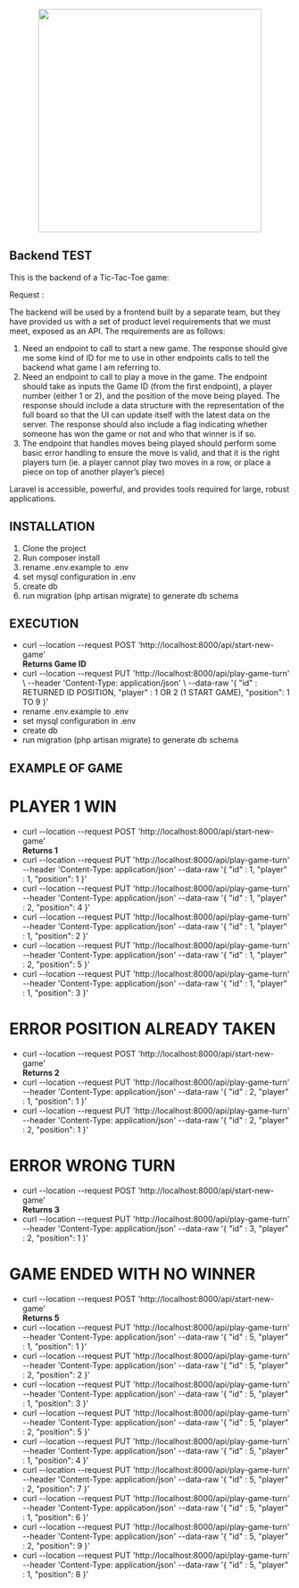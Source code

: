 <p align="center">
    <a href="https://en.wikipedia.org/wiki/Tic-tac-toe" target="_blank">
        <img src="https://www.crushpixel.com/big-static18/preview4/tic-tac-toe-game-linear-2806278.jpg" width="400"></a></p>

## Backend TEST 

This is the backend of a Tic-Tac-Toe game:

Request : 

The backend will be used by a frontend built by a separate team, but they have
provided us with a set of product level requirements that we must meet, exposed as
an API. The requirements are as follows:
<ol>
<li>Need an endpoint to call to start a new game. The response should give me
some kind of ID for me to use in other endpoints calls to tell the backend what
game I am referring to.</li>
<li>Need an endpoint to call to play a move in the game. The endpoint should take
as inputs the Game ID (from the first endpoint), a player number (either 1 or 2),
and the position of the move being played. The response should include a data
structure with the representation of the full board so that the UI can update
itself with the latest data on the server. The response should also include a flag
indicating whether someone has won the game or not and who that winner is if
so.</li>
<li>The endpoint that handles moves being played should perform some basic
error handling to ensure the move is valid, and that it is the right players turn
(ie. a player cannot play two moves in a row, or place a piece on top of another
player’s piece)</li>
</ol>

Laravel is accessible, powerful, and provides tools required for large, robust applications.

## INSTALLATION

<ol>
<li>Clone the project</li>
<li>Run composer install</li>
<li>rename .env.example to .env</li>
<li>set mysql configuration in .env</li>
<li>create db</li>
<li>run migration (php artisan migrate) to generate db schema</li>    
</ol>

## EXECUTION

<ul>
<li>curl --location --request POST 'http://localhost:8000/api/start-new-game' <br/><b>Returns Game ID</b></li>
<li>curl --location --request PUT 'http://localhost:8000/api/play-game-turn' \ --header 'Content-Type: application/json' \ --data-raw '{ "id" : RETURNED ID POSITION, "player" : 1 OR 2 (1 START GAME), "position": 1 TO 9 }'</li>
<li>rename .env.example to .env</li>
<li>set mysql configuration in .env</li>
<li>create db</li>
<li>run migration (php artisan migrate) to generate db schema</li>    
</ul>


## EXAMPLE OF GAME
# PLAYER 1 WIN
<ul>
<li>curl --location --request POST 'http://localhost:8000/api/start-new-game' <br/><b>Returns 1</b></li>
<li>curl --location --request PUT 'http://localhost:8000/api/play-game-turn' --header 'Content-Type: application/json' --data-raw '{
    "id" : 1,
    "player" : 1,
    "position": 1
}'</li>
<li>curl --location --request PUT 'http://localhost:8000/api/play-game-turn' --header 'Content-Type: application/json' --data-raw '{
    "id" : 1,
    "player" : 2,
    "position": 4
}'</li>
<li>curl --location --request PUT 'http://localhost:8000/api/play-game-turn' --header 'Content-Type: application/json' --data-raw '{
    "id" : 1,
    "player" : 1,
    "position": 2
}'</li>
<li>curl --location --request PUT 'http://localhost:8000/api/play-game-turn' --header 'Content-Type: application/json' --data-raw '{
    "id" : 1,
    "player" : 2,
    "position": 5
}'</li>
    <li>curl --location --request PUT 'http://localhost:8000/api/play-game-turn' --header 'Content-Type: application/json' --data-raw '{
    "id" : 1,
    "player" : 1,
    "position": 3
}'</li>
</ul>


# ERROR POSITION ALREADY TAKEN
<ul>
<li>curl --location --request POST 'http://localhost:8000/api/start-new-game' <br/><b>Returns 2</b></li>
<li>curl --location --request PUT 'http://localhost:8000/api/play-game-turn' --header 'Content-Type: application/json' --data-raw '{
    "id" : 2,
    "player" : 1,
    "position": 1
}'</li>
<li>curl --location --request PUT 'http://localhost:8000/api/play-game-turn' --header 'Content-Type: application/json' --data-raw '{
    "id" : 2,
    "player" : 2,
    "position": 1
}'</li>
</ul>

# ERROR WRONG TURN
<ul>
<li>curl --location --request POST 'http://localhost:8000/api/start-new-game' <br/><b>Returns 3</b></li>
<li>curl --location --request PUT 'http://localhost:8000/api/play-game-turn' --header 'Content-Type: application/json' --data-raw '{
    "id" : 3,
    "player" : 2,
    "position": 1
}'</li>
</ul>

# GAME ENDED WITH NO WINNER
<ul>
<li>curl --location --request POST 'http://localhost:8000/api/start-new-game' <br/><b>Returns 5</b></li>
<li>curl --location --request PUT 'http://localhost:8000/api/play-game-turn' --header 'Content-Type: application/json' --data-raw '{
    "id" : 5,
    "player" : 1,
    "position": 1
}'</li>
<li>curl --location --request PUT 'http://localhost:8000/api/play-game-turn' --header 'Content-Type: application/json' --data-raw '{
    "id" : 5,
    "player" : 2,
    "position": 2
}'</li>
<li>curl --location --request PUT 'http://localhost:8000/api/play-game-turn' --header 'Content-Type: application/json' --data-raw '{
    "id" : 5,
    "player" : 1,
    "position": 3
}'</li>
<li>curl --location --request PUT 'http://localhost:8000/api/play-game-turn' --header 'Content-Type: application/json' --data-raw '{
    "id" : 5,
    "player" : 2,
    "position": 5
}'</li>
<li>curl --location --request PUT 'http://localhost:8000/api/play-game-turn' --header 'Content-Type: application/json' --data-raw '{
    "id" : 5,
    "player" : 1,
    "position": 4
}'</li>
<li>curl --location --request PUT 'http://localhost:8000/api/play-game-turn' --header 'Content-Type: application/json' --data-raw '{
    "id" : 5,
    "player" : 2,
    "position": 7
}'</li>
<li>curl --location --request PUT 'http://localhost:8000/api/play-game-turn' --header 'Content-Type: application/json' --data-raw '{
    "id" : 5,
    "player" : 1,
    "position": 6
}'</li>
<li>curl --location --request PUT 'http://localhost:8000/api/play-game-turn' --header 'Content-Type: application/json' --data-raw '{
    "id" : 5,
    "player" : 2,
    "position": 9
}'</li>
<li>curl --location --request PUT 'http://localhost:8000/api/play-game-turn' --header 'Content-Type: application/json' --data-raw '{
    "id" : 5,
    "player" : 1,
    "position": 8
}'</li>
</ul>


